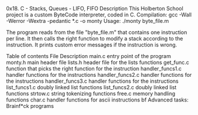 0x18. C - Stacks, Queues - LIFO, FIFO
Description
This Holberton School project is a custom ByteCode interpreter, coded in C. Compilation: gcc -Wall -Werror -Wextra -pedantic *.c -o monty Usage: ./monty byte_file.m

The program reads from the file "byte_file.m" that contains one instruction per line. It then calls the right function to modify a stack according to the instruction. It prints custom error messages if the instruction is wrong.

Table of contents
File	Description
main.c	entry point of the program
monty.h	main header file
lists.h	header file for the lists functions
get_func.c	function that picks the right function for the instruction
handler_funcs1.c	handler functions for the instructions
handler_funcs2.c	handler functions for the instructions
handler_funcs3.c	handler functions for the instructions
list_funcs1.c	doubly linked list functions
list_funcs2.c	doubly linked list functions
strtow.c	string tokenizing functions
free.c	memory handling functions
char.c	handler functions for ascii instructions
bf	Advanced tasks: Brainf*ck programs